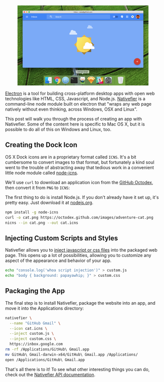 <!--
title: Websites as Apps
description: Turn websites into customized desktop apps with Electron
-->

<figure>
  <img src="/electron-nativefier/github-gmail.png">
</figure>

[Electron](http://electron.atom.io/) is a tool for building cross-platform desktop apps with open web technologies like HTML, CSS, Javascript, and Node.js. [Nativefier](https://github.com/jiahaog/nativefier) is a command-line node module built on electron that "wraps any web page natively without even thinking, across Windows, OSX and Linux".

This post will walk you through the process of creating an app with Nativefier. Some of the content here is specific to Mac OS X, but it is possible to do all of this on Windows and Linux, too.

## Creating the Dock Icon

OS X Dock icons are in a proprietary format called `ICNS`. It's a bit cumbersome to convert images to that format, but fortunately a kind soul went to the trouble of abstracting away that tedious work in a convenient little node module called [node-icns](http://npm.im/node-icns).

We'll use `curl` to download an application icon from the [GitHub Octodex](https://octodex.github.com/), then convert it from `PNG` to `ICNS`:

The first thing to do is install Node.js. If you don't already have it set up, it's pretty easy. Just download it at [nodejs.org](https://nodejs.org).

```sh
npm install -g node-icns
curl -o cat.png https://octodex.github.com/images/adventure-cat.png
nicns --in cat.png --out cat.icns
```

## Injecting Custom Scripts and Styles

Nativefier allows you to [inject javascript or css files](https://github.com/jiahaog/nativefier/blob/development/docs/api.md#inject) into the packaged web page. This opens up a lot of possibilities, allowing you to customize any aspect of the appearance and behavior of your app.

```sh
echo "console.log('whoa script injection')" > custom.js
echo "body { background: papayawhip; }" > custom.css
```

## Packaging the App

The final step is to install Nativefier, package the website into an app, and move it into the Applications directory:

```sh
nativefier \
  --name "GitHub Gmail" \
  --icon cat.icns \
  --inject custom.js \
  --inject custom.css \
  https://inbox.google.com
rm -rf /Applications/GitHub\ Gmail.app
mv GitHub\ Gmail-darwin-x64/GitHub\ Gmail.app /Applications/
open /Applications/GitHub\ Gmail.app
```

That's all there is to it! To see what other interesting things you can do, check out the [Nativefier API documentation](https://github.com/jiahaog/nativefier/blob/development/docs/api.md).
